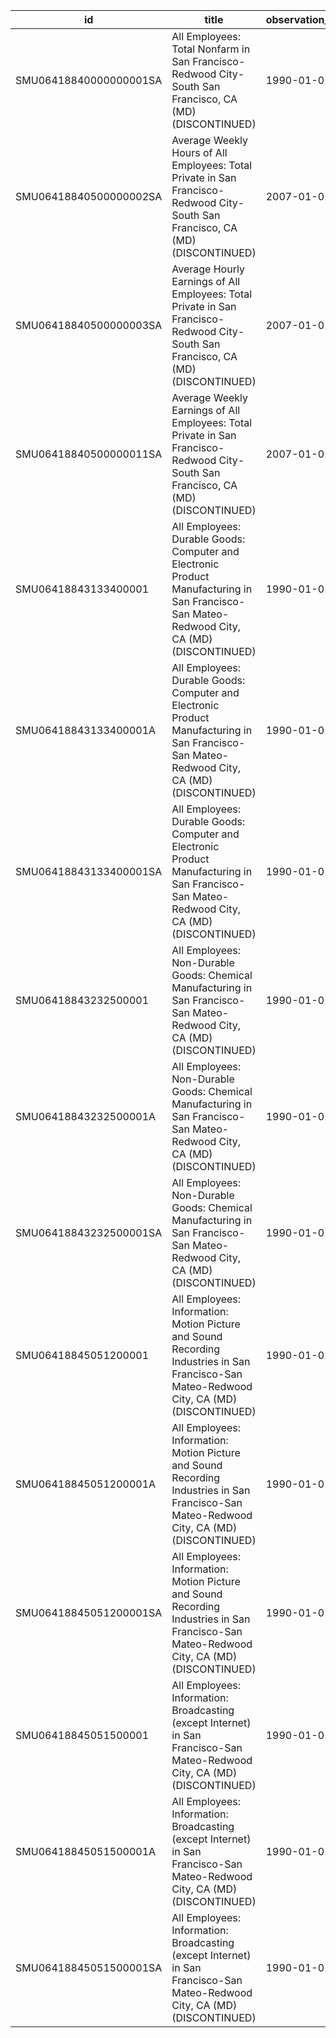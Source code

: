| id                     | title                                                                                                                                       | observation_start   | observation_end   |
|------------------------|---------------------------------------------------------------------------------------------------------------------------------------------|---------------------|-------------------|
| SMU06418840000000001SA | All Employees: Total Nonfarm in San Francisco-Redwood City-South San Francisco, CA (MD) (DISCONTINUED)                                      | 1990-01-01          | 2017-01-01        |
| SMU06418840500000002SA | Average Weekly Hours of All Employees: Total Private in San Francisco-Redwood City-South San Francisco, CA (MD) (DISCONTINUED)              | 2007-01-01          | 2022-03-01        |
| SMU06418840500000003SA | Average Hourly Earnings of All Employees: Total Private in San Francisco-Redwood City-South San Francisco, CA (MD) (DISCONTINUED)           | 2007-01-01          | 2022-03-01        |
| SMU06418840500000011SA | Average Weekly Earnings of All Employees: Total Private in San Francisco-Redwood City-South San Francisco, CA (MD) (DISCONTINUED)           | 2007-01-01          | 2022-03-01        |
| SMU06418843133400001   | All Employees: Durable Goods: Computer and Electronic Product Manufacturing in San Francisco-San Mateo-Redwood City, CA (MD) (DISCONTINUED) | 1990-01-01          | 2014-12-01        |
| SMU06418843133400001A  | All Employees: Durable Goods: Computer and Electronic Product Manufacturing in San Francisco-San Mateo-Redwood City, CA (MD) (DISCONTINUED) | 1990-01-01          | 2013-01-01        |
| SMU06418843133400001SA | All Employees: Durable Goods: Computer and Electronic Product Manufacturing in San Francisco-San Mateo-Redwood City, CA (MD) (DISCONTINUED) | 1990-01-01          | 2014-12-01        |
| SMU06418843232500001   | All Employees: Non-Durable Goods: Chemical Manufacturing in San Francisco-San Mateo-Redwood City, CA (MD) (DISCONTINUED)                    | 1990-01-01          | 2014-12-01        |
| SMU06418843232500001A  | All Employees: Non-Durable Goods: Chemical Manufacturing in San Francisco-San Mateo-Redwood City, CA (MD) (DISCONTINUED)                    | 1990-01-01          | 2013-01-01        |
| SMU06418843232500001SA | All Employees: Non-Durable Goods: Chemical Manufacturing in San Francisco-San Mateo-Redwood City, CA (MD) (DISCONTINUED)                    | 1990-01-01          | 2014-12-01        |
| SMU06418845051200001   | All Employees: Information: Motion Picture and Sound Recording Industries in San Francisco-San Mateo-Redwood City, CA (MD) (DISCONTINUED)   | 1990-01-01          | 2014-12-01        |
| SMU06418845051200001A  | All Employees: Information: Motion Picture and Sound Recording Industries in San Francisco-San Mateo-Redwood City, CA (MD) (DISCONTINUED)   | 1990-01-01          | 2013-01-01        |
| SMU06418845051200001SA | All Employees: Information: Motion Picture and Sound Recording Industries in San Francisco-San Mateo-Redwood City, CA (MD) (DISCONTINUED)   | 1990-01-01          | 2014-12-01        |
| SMU06418845051500001   | All Employees: Information: Broadcasting (except Internet) in San Francisco-San Mateo-Redwood City, CA (MD) (DISCONTINUED)                  | 1990-01-01          | 2014-12-01        |
| SMU06418845051500001A  | All Employees: Information: Broadcasting (except Internet) in San Francisco-San Mateo-Redwood City, CA (MD) (DISCONTINUED)                  | 1990-01-01          | 2013-01-01        |
| SMU06418845051500001SA | All Employees: Information: Broadcasting (except Internet) in San Francisco-San Mateo-Redwood City, CA (MD) (DISCONTINUED)                  | 1990-01-01          | 2014-12-01        |